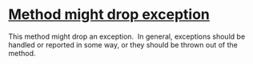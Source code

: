 # [Method might drop exception](https://spotbugs.readthedocs.io/en/latest/bugDescriptions.html#DE_MIGHT_DROP)

 This method might drop an exception.  In general, exceptions
  should be handled or reported in some way, or they should be thrown
  out of the method.
